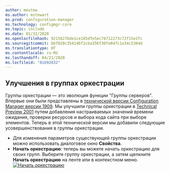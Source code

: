 ```yaml
---
author: mestew
ms.author: mstewart
ms.prod: configuration-manager
ms.technology: configmgr-core
ms.topic: include
ms.date: 01/31/2020
ms.openlocfilehash: 9215827bde1ce185dfe5ec74712273c72f15e2fc
ms.sourcegitcommit: bbf820c35414bf2cba356f30fe047c1a34c5384d
ms.translationtype: HT
ms.contentlocale: ru-RU
ms.lasthandoff: 04/21/2020
ms.locfileid: "81692032"
---
```

## <a name="improvements-to-orchestration-groups"></a><a name="bkmk_orch"></a> Улучшения в группах оркестрации
<!--3098816-->
Группы оркестрации — это эволюция функции "Группы серверов". Впервые они были представлены в [технической версии Configuration Manager версии 1909](../../../2019/technical-preview-1909.md#bkmk_OGs). Мы улучшили группы оркестрации в [Technical Preview 2001](../../technical-preview-2001.md#bkmk_orch) путем добавления настраиваемых значений времени ожидания, проверки ресурсов и выбора кода сайта при выборе элементов. Теперь в этой технической версии мы добавили следующие усовершенствования в группы оркестрации.


- Для изменения параметров существующей группы оркестрации можно использовать диалоговое окно **Свойства**.
- **Начать оркестрацию**: теперь вы можете начать оркестрацию для своих групп. Выберите группу оркестрации, а затем щелкните **Начать оркестрацию** на ленте или в контекстном меню.
[![Начать оркестрацию ](../../media/3098816-start-orchestration.png)](../../media/3098816-start-orchestration.png#lightbox)

